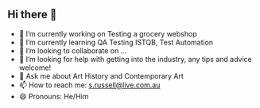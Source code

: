 ## Hi there 👋


- 🔭 I’m currently working on Testing a grocery webshop
- 🌱 I’m currently learning QA Testing ISTQB, Test Automation
- 👯 I’m looking to collaborate on ...
- 🤔 I’m looking for help with getting into the industry, any tips and advice welcome!
- 💬 Ask me about Art History and Contemporary Art
- 📫 How to reach me: s.russell@live.com.au
- 😄 Pronouns: He/Him


